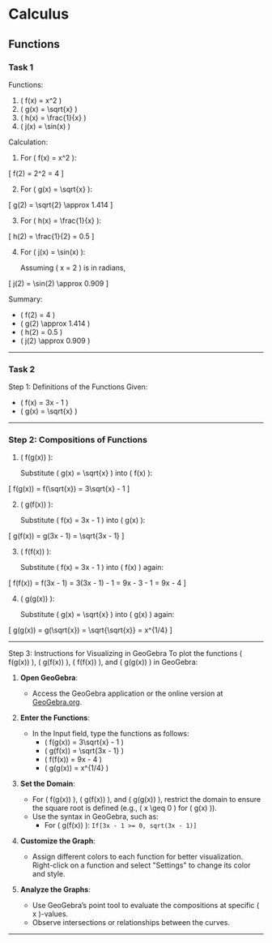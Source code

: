 # Calculus

## Functions

### Task 1

Functions:
1. \( f(x) = x^2 \)
2. \( g(x) = \sqrt{x} \)
3. \( h(x) = \frac{1}{x} \)
4. \( j(x) = \sin(x) \)

Calculation:
1. For \( f(x) = x^2 \):  

\[
f(2) = 2^2 = 4
\]  

2. For \( g(x) = \sqrt{x} \):  

\[
g(2) = \sqrt{2} \approx 1.414
\]  

3. For \( h(x) = \frac{1}{x} \):  

\[
h(2) = \frac{1}{2} = 0.5
\]  

4. For \( j(x) = \sin(x) \):  

   Assuming \( x = 2 \) is in radians,  

\[
j(2) = \sin(2) \approx 0.909
\]  


Summary: 
- \( f(2) = 4 \)
- \( g(2) \approx 1.414 \)
- \( h(2) = 0.5 \)
- \( j(2) \approx 0.909 \)

---

### Task 2

Step 1: Definitions of the Functions
Given:  

- \( f(x) = 3x - 1 \)
- \( g(x) = \sqrt{x} \)

---

### Step 2: Compositions of Functions  
1. \( f(g(x)) \):  

   Substitute \( g(x) = \sqrt{x} \) into \( f(x) \):  

\[
f(g(x)) = f(\sqrt{x}) = 3\sqrt{x} - 1
\]  

2. \( g(f(x)) \):  

   Substitute \( f(x) = 3x - 1 \) into \( g(x) \):  

\[
g(f(x)) = g(3x - 1) = \sqrt{3x - 1}
\]  

3. \( f(f(x)) \):  

   Substitute \( f(x) = 3x - 1 \) into \( f(x) \) again:  

\[
f(f(x)) = f(3x - 1) = 3(3x - 1) - 1 = 9x - 3 - 1 = 9x - 4
\]  

4. \( g(g(x)) \):  

   Substitute \( g(x) = \sqrt{x} \) into \( g(x) \) again:  

\[
g(g(x)) = g(\sqrt{x}) = \sqrt{\sqrt{x}} = x^{1/4}
\]  

---

Step 3: Instructions for Visualizing in GeoGebra
To plot the functions \( f(g(x)) \), \( g(f(x)) \), \( f(f(x)) \), and \( g(g(x)) \) in GeoGebra:  

1. **Open GeoGebra**:  
   - Access the GeoGebra application or the online version at [GeoGebra.org](https://www.geogebra.org).     

2. **Enter the Functions**:  
   - In the Input field, type the functions as follows:
     - \( f(g(x)) = 3\sqrt{x} - 1 \)
     - \( g(f(x)) = \sqrt{3x - 1} \)
     - \( f(f(x)) = 9x - 4 \)
     - \( g(g(x)) = x^{1/4} \)  

3. **Set the Domain**:  
   - For \( f(g(x)) \), \( g(f(x)) \), and \( g(g(x)) \), restrict the domain to ensure the square root is defined (e.g., \( x \geq 0 \) for \( g(x) \)).
   - Use the syntax in GeoGebra, such as:
     - For \( g(f(x)) \): `If[3x - 1 >= 0, sqrt(3x - 1)]`  

4. **Customize the Graph**:  
   - Assign different colors to each function for better visualization. Right-click on a function and select "Settings" to change its color and style.  

5. **Analyze the Graphs**:  
   - Use GeoGebra’s point tool to evaluate the compositions at specific \( x \)-values.
   - Observe intersections or relationships between the curves.  

---


